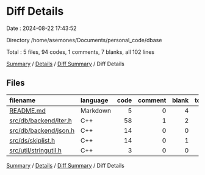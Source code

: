 # Diff Details

Date : 2024-08-22 17:43:52

Directory /home/asemones/Documents/personal_code/dbase

Total : 5 files,  94 codes, 1 comments, 7 blanks, all 102 lines

[Summary](results.md) / [Details](details.md) / [Diff Summary](diff.md) / Diff Details

## Files
| filename | language | code | comment | blank | total |
| :--- | :--- | ---: | ---: | ---: | ---: |
| [README.md](/README.md) | Markdown | 5 | 0 | 4 | 9 |
| [src/db/backend/iter.h](/src/db/backend/iter.h) | C++ | 58 | 1 | 2 | 61 |
| [src/db/backend/json.h](/src/db/backend/json.h) | C++ | 14 | 0 | 0 | 14 |
| [src/ds/skiplist.h](/src/ds/skiplist.h) | C++ | 14 | 0 | 1 | 15 |
| [src/util/stringutil.h](/src/util/stringutil.h) | C++ | 3 | 0 | 0 | 3 |

[Summary](results.md) / [Details](details.md) / [Diff Summary](diff.md) / Diff Details